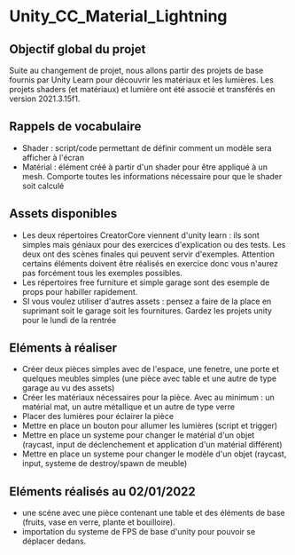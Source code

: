 # Unity_CC_Material_Lightning

## Objectif global du projet

Suite au changement de projet, nous allons partir des projets de base fournis par Unity Learn pour découvrir les matériaux et les lumières.
Les projets shaders (et matériaux) et lumière ont été associé et transférés en version 2021.3.15f1.

## Rappels de vocabulaire 

- Shader : script/code permettant de définir comment un modèle sera afficher à l'écran
- Matérial : élément créé à partir d'un shader pour être appliqué à un mesh. Comporte toutes les informations nécessaire pour que le shader soit calculé

## Assets disponibles

- Les deux répertoires CreatorCore viennent d'unity learn : ils sont simples mais géniaux pour des exercices d'explication ou des tests. Les deux ont des scènes finales qui peuvent servir d'exemples. Attention certains éléments doivent être réalisés en exercice donc vous n'aurez pas forcément tous les exemples possibles.
- Les  répertoires free furniture et simple garage sont des esemple de props pour habiller rapidement.
- SI vous voulez utiliser d'autres assets : pensez a faire de la place en suprimant soit le garage soit les fournitures. Gardez les projets unity pour le lundi de la rentrée 

## Eléments à réaliser

- Créer deux pièces simples avec de l'espace, une fenetre, une porte et quelques meubles simples (une pièce avec table et une autre de type garage au vu des assets)
- Créer les matériaux nécessaires pour la pièce. Avec au minimum : un matérial mat, un autre métallique et un autre de type verre
- Placer des lumières pour éclairer la pièce
- Mettre en place un bouton pour allumer les lumières (script et trigger)
- Mettre en place un systeme pour changer le matérial d'un objet (raycast, input de déclenchement et application d'un matérial différent)
- Mettre en place un systeme pour changer le modèle d'un objet (raycast, input, systeme de destroy/spawn de meuble)

## Eléments réalisés au 02/01/2022

- une scéne avec une pièce contenant une table et des éléments de base (fruits, vase en verre, plante et bouilloire).
- importation du systeme de FPS de base d'unity pour pouvoir se déplacer dedans.
